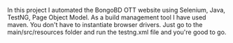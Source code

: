 In this project I automated the BongoBD OTT website using Selenium, Java, TestNG, Page Object Model. As a build management tool I have used maven. You don't have to instantiate browser drivers. Just go to the main/src/resources folder and run the testng.xml file and you're good to go. 
